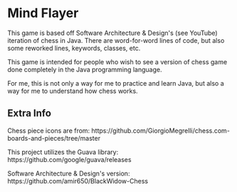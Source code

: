 <h1>Mind Flayer</h1>
<p> This game is based off Software Architecture & Design's (see YouTube) iteration of chess in Java. There are word-for-word lines of code, but also some reworked lines, keywords, classes, etc. </p>
<p> This game is intended for people who wish to see a version of chess game done completely in the Java programming language. </p> 
<p> For me, this is not only a way for me to practice and learn Java, but also a way for me to understand how chess works. </p> 
<h2>Extra Info</h2>
<p> Chess piece icons are from: https://github.com/GiorgioMegrelli/chess.com-boards-and-pieces/tree/master</p>
<p> This project utilizes the Guava library: https://github.com/google/guava/releases </p>
<p> Software Architecture & Design's version: https://github.com/amir650/BlackWidow-Chess </p>
